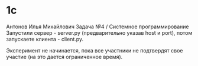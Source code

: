 # 1c
Антонов Илья Михайлович
Задача №4 / Системное программирование
Запустили сервер - server.py (предварительно указав host и port), потом запускаете клиента - client.py.

Эксперимент не начинается, пока все участники не подтвердят свое участие (на это дается ограниченное время). 
